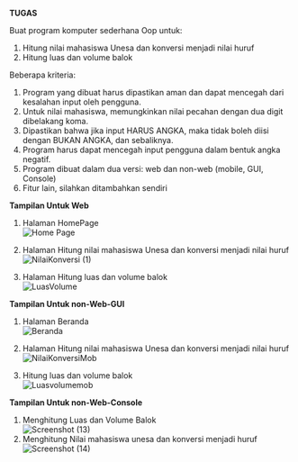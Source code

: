 <b> TUGAS  </b>

Buat program komputer sederhana Oop untuk:
1. Hitung nilai mahasiswa Unesa dan konversi menjadi nilai huruf
2. Hitung luas dan volume balok

Beberapa kriteria:
1. Program yang dibuat harus dipastikan aman dan dapat mencegah dari kesalahan input oleh pengguna.
2. Untuk nilai mahasiswa, memungkinkan nilai pecahan dengan dua digit dibelakang koma.
3. Dipastikan bahwa jika input HARUS ANGKA, maka tidak boleh diisi dengan BUKAN ANGKA, dan sebaliknya.
4. Program harus dapat mencegah input pengguna dalam bentuk angka negatif.
5. Program dibuat dalam dua versi: web dan non-web (mobile, GUI, Console)
6. Fitur lain, silahkan ditambahkan sendiri

<b> Tampilan Untuk Web </b>

1. Halaman HomePage <br>
![Home Page](https://user-images.githubusercontent.com/56226681/131212047-506d6fa6-7344-45cf-b3a8-e096d2779b1e.png)
 
2. Halaman Hitung nilai mahasiswa Unesa dan konversi menjadi nilai huruf <br>
![NilaiKonversi (1)](https://user-images.githubusercontent.com/56226681/133453097-a9a2a5a8-b6a7-4671-a077-b434d3ad9313.png)

3. Halaman Hitung luas dan volume balok <br>
![LuasVolume](https://user-images.githubusercontent.com/56226681/131652603-3b37e9f0-fb93-4b62-998f-18fcb8e55ffc.png)


<b> Tampilan Untuk non-Web-GUI</b>
1. Halaman Beranda <br>
![Beranda](https://user-images.githubusercontent.com/56226681/131212094-9261f8e2-5569-4a2c-afab-2f4cdf4a0815.png)

2. Halaman Hitung nilai mahasiswa Unesa dan konversi menjadi nilai huruf <br>
![NilaiKonversiMob](https://user-images.githubusercontent.com/56226681/131652665-eb3b16cc-6a1d-44e5-975c-205556683e35.png)

3. Hitung luas dan volume balok <br>
![Luasvolumemob](https://user-images.githubusercontent.com/56226681/131652683-0544727c-3c8a-4810-a68b-c89af12f691b.png)

<b> Tampilan Untuk non-Web-Console</b>
1. Menghitung Luas dan Volume Balok <br>
![Screenshot (13)](https://user-images.githubusercontent.com/56226681/133451685-7ee55357-ba2e-40c0-9df1-1d2b98b0b7a0.png)
2. Menghitung Nilai mahasiswa unesa dan konversi menjadi huruf <br>
![Screenshot (14)](https://user-images.githubusercontent.com/56226681/133451694-8550e2e3-8bc1-4c44-935f-3881d4212105.png)


